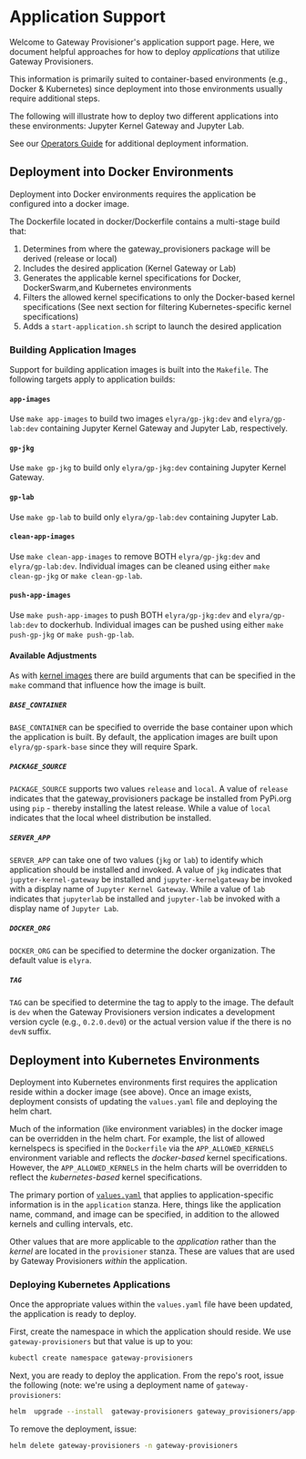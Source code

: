 # Application Support

Welcome to Gateway Provisioner's application support page. Here, we document helpful
approaches for how to deploy _applications_ that utilize Gateway Provisioners.

This information is primarily suited to container-based environments (e.g., Docker &
Kubernetes) since deployment into those environments usually require additional steps.

The following will illustrate how to deploy two different applications into these environments:
Jupyter Kernel Gateway and Jupyter Lab.

See our [Operators Guide](https://gateway-provisioners.readthedocs.io/en/latest/operators/index.html) for additional deployment information.

## Deployment into Docker Environments

Deployment into Docker environments requires the application be configured into a docker image.

The Dockerfile located in docker/Dockerfile contains a multi-stage build that:

1. Determines from where the gateway_provisioners package will be derived (release or local)
1. Includes the desired application (Kernel Gateway or Lab)
1. Generates the applicable kernel specifications for Docker, DockerSwarm,and Kubernetes environments
1. Filters the allowed kernel specifications to only the Docker-based kernel specifications
   (See next section for filtering Kubernetes-specific kernel specifications)
1. Adds a `start-application.sh` script to launch the desired application

### Building Application Images

Support for building application images is built into the `Makefile`. The following targets
apply to application builds:

#### `app-images`

Use `make app-images` to build two images `elyra/gp-jkg:dev` and `elyra/gp-lab:dev` containing
Jupyter Kernel Gateway and Jupyter Lab, respectively.

#### `gp-jkg`

Use `make gp-jkg` to build only `elyra/gp-jkg:dev` containing Jupyter Kernel Gateway.

#### `gp-lab`

Use `make gp-lab` to build only `elyra/gp-lab:dev` containing Jupyter Lab.

#### `clean-app-images`

Use `make clean-app-images` to remove BOTH `elyra/gp-jkg:dev` and `elyra/gp-lab:dev`. Individual
images can be cleaned using either `make clean-gp-jkg` or `make clean-gp-lab`.

#### `push-app-images`

Use `make push-app-images` to push BOTH `elyra/gp-jkg:dev` and `elyra/gp-lab:dev` to dockerhub. Individual
images can be pushed using either `make push-gp-jkg` or `make push-gp-lab`.

#### Available Adjustments

As with [kernel images](https://gateway-provisioners.readthedocs.io/en/latest/operators/installing-kernels-container.html#kernel-image-dockerfiles)
there are build arguments that can be specified in the `make` command that influence how the image is built.

##### `BASE_CONTAINER`

`BASE_CONTAINER` can be specified to override the base container upon which the application is built. By
default, the application images are built upon `elyra/gp-spark-base` since they will require Spark.

##### `PACKAGE_SOURCE`

`PACKAGE_SOURCE` supports two values `release` and `local`. A value of `release` indicates that
the gateway_provisioners package be installed from PyPi.org using `pip` - thereby installing the
latest release. While a value of `local` indicates that the local wheel distribution be installed.

##### `SERVER_APP`

`SERVER_APP` can take one of two values (`jkg` or `lab`) to identify which application should be installed
and invoked. A value of `jkg` indicates that `jupyter-kernel-gateway` be installed and `jupyter-kernelgateway`
be invoked with a display name of `Jupyter Kernel Gateway`. While a value of `lab` indicates that `jupyterlab`
be installed and `jupyter-lab` be invoked with a display name of `Jupyter Lab`.

##### `DOCKER_ORG`

`DOCKER_ORG` can be specified to determine the docker organization. The default value is `elyra`.

##### `TAG`

`TAG` can be specified to determine the tag to apply to the image. The default is `dev` when the
Gateway Provisioners version indicates a development version cycle (e.g., `0.2.0.dev0`) or the
actual version value if the there is no `devN` suffix.

## Deployment into Kubernetes Environments

Deployment into Kubernetes environments first requires the application reside within a docker image (see above).
Once an image exists, deployment consists of updating the `values.yaml` file and deploying the helm chart.

Much of the information (like environment variables) in the docker image can be overridden
in the helm chart. For example, the list of allowed kernelspecs is specified in the `Dockerfile`
via the `APP_ALLOWED_KERNELS` environment variable and reflects the _docker-based_ kernel specifications.
However, the `APP_ALLOWED_KERNELS` in the helm charts will be overridden to reflect the _kubernetes-based_
kernel specifications.

The primary portion of [`values.yaml`](https://github.com/jupyter-server/gateway_provisioners/tree/main/gateway_provisioners/app-support/kubernetes/helm/gateway-provisioners/values.yaml)
that applies to application-specific information is in the `application` stanza. Here, things
like the application name, command, and image can be specified, in addition to the allowed
kernels and culling intervals, etc.

Other values that are more applicable to the _application_ rather than the _kernel_ are located
in the `provisioner` stanza. These are values that are used by Gateway Provisioners _within_
the application.

### Deploying Kubernetes Applications

Once the appropriate values within the `values.yaml` file have been updated, the application
is ready to deploy.

First, create the namespace in which the application should reside. We use `gateway-provisioners` but
that value is up to you:

```bash
kubectl create namespace gateway-provisioners
```

Next, you are ready to deploy the application. From the repo's root, issue the following (note:
we're using a deployment name of `gateway-provisioners`:

```bash
helm  upgrade --install  gateway-provisioners gateway_provisioners/app-support/kubernetes/helm/gateway-provisioners -n gateway-provisioners
```

To remove the deployment, issue:

```bash
helm delete gateway-provisioners -n gateway-provisioners
```
